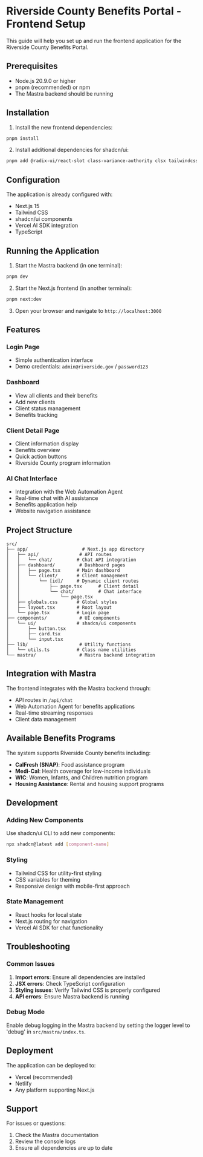 # Riverside County Benefits Portal - Frontend Setup

This guide will help you set up and run the frontend application for the Riverside County Benefits Portal.

## Prerequisites

- Node.js 20.9.0 or higher
- pnpm (recommended) or npm
- The Mastra backend should be running

## Installation

1. Install the new frontend dependencies:
```bash
pnpm install
```

2. Install additional dependencies for shadcn/ui:
```bash
pnpm add @radix-ui/react-slot class-variance-authority clsx tailwindcss-animate
```

## Configuration

The application is already configured with:
- Next.js 15
- Tailwind CSS
- shadcn/ui components
- Vercel AI SDK integration
- TypeScript

## Running the Application

1. Start the Mastra backend (in one terminal):
```bash
pnpm dev
```

2. Start the Next.js frontend (in another terminal):
```bash
pnpm next:dev
```

3. Open your browser and navigate to `http://localhost:3000`

## Features

### Login Page
- Simple authentication interface
- Demo credentials: `admin@riverside.gov` / `password123`

### Dashboard
- View all clients and their benefits
- Add new clients
- Client status management
- Benefits tracking

### Client Detail Page
- Client information display
- Benefits overview
- Quick action buttons
- Riverside County program information

### AI Chat Interface
- Integration with the Web Automation Agent
- Real-time chat with AI assistance
- Benefits application help
- Website navigation assistance

## Project Structure

```
src/
├── app/                    # Next.js app directory
│   ├── api/               # API routes
│   │   └── chat/         # Chat API integration
│   ├── dashboard/         # Dashboard pages
│   │   ├── page.tsx      # Main dashboard
│   │   └── client/       # Client management
│   │       └── [id]/     # Dynamic client routes
│   │           ├── page.tsx      # Client detail
│   │           └── chat/         # Chat interface
│   │               └── page.tsx
│   ├── globals.css       # Global styles
│   ├── layout.tsx        # Root layout
│   └── page.tsx          # Login page
├── components/            # UI components
│   └── ui/               # shadcn/ui components
│       ├── button.tsx
│       ├── card.tsx
│       └── input.tsx
├── lib/                   # Utility functions
│   └── utils.ts          # Class name utilities
└── mastra/                # Mastra backend integration
```

## Integration with Mastra

The frontend integrates with the Mastra backend through:
- API routes in `/api/chat`
- Web Automation Agent for benefits applications
- Real-time streaming responses
- Client data management

## Available Benefits Programs

The system supports Riverside County benefits including:
- **CalFresh (SNAP)**: Food assistance program
- **Medi-Cal**: Health coverage for low-income individuals
- **WIC**: Women, Infants, and Children nutrition program
- **Housing Assistance**: Rental and housing support programs

## Development

### Adding New Components
Use shadcn/ui CLI to add new components:
```bash
npx shadcn@latest add [component-name]
```

### Styling
- Tailwind CSS for utility-first styling
- CSS variables for theming
- Responsive design with mobile-first approach

### State Management
- React hooks for local state
- Next.js routing for navigation
- Vercel AI SDK for chat functionality

## Troubleshooting

### Common Issues

1. **Import errors**: Ensure all dependencies are installed
2. **JSX errors**: Check TypeScript configuration
3. **Styling issues**: Verify Tailwind CSS is properly configured
4. **API errors**: Ensure Mastra backend is running

### Debug Mode
Enable debug logging in the Mastra backend by setting the logger level to 'debug' in `src/mastra/index.ts`.

## Deployment

The application can be deployed to:
- Vercel (recommended)
- Netlify
- Any platform supporting Next.js

## Support

For issues or questions:
1. Check the Mastra documentation
2. Review the console logs
3. Ensure all dependencies are up to date
